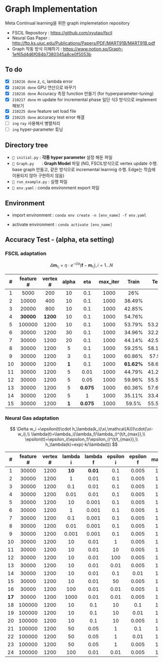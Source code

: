 # Graph Implementation

Meta Continual learning을 위한 graph implemetation repository

- FSCIL Repository : https://github.com/xyutao/fscil
- Neural Gas Paper : http://ftp.ks.uiuc.edu/Publications/Papers/PDF/MART91B/MART91B.pdf
- Graph 작동 방식 이해하기 : https://www.notion.so/Graph-1ef65d4d6f084b7380345a8ce0f5053b



## To do

- [x] `210216 done` z, c, lambda error 
- [x] `210216 done` GPU 연산으로 바꾸기  
- [x] `210216 done` Accuracy 측정 function 만들기 (for hyperparameter-tuning)
- [x] `210217 done` m update for incremental phase 일단 식3 방식으로 implement 해보기
- [x] `210225 done`  feature set load file 
- [x] `210225 done` accuracy test error 해결
- [ ] `ing` `ray` 사용해서 병렬처리
- [ ] `ing` hyper-parameter 튜닝

## Directory tree

- `📄 initial.py` :  **각종 hyper parameter** 설정 해둔 파일
- `📄 Graph.py   ` :  **Graph Model** 파일 (NG, FSCIL방식으로 vertex update 수행. base graph 만들고, 같은 방식으로 incremental learnnig 수행. Edge는 학습에 이용되지 않아 구현하지 않음)
- `📄 run_example.py` : 실행 파일
- `📄 env.yaml` : conda environment export 파일



## Environment 

- import environment : `conda env create -n [env_name] -f env.yaml`

- activate environment : `conda activate [env_name]`



## Accuracy Test - (alpha, eta setting)

### FSCIL adaptation

$$
\Delta{\mathbf{m}}_{r_i} = \eta\cdot e^{-i/\alpha}(\mathbf{f}-\mathbf{m}_{r_i}), i=1\dots N
$$

|  #   | feature # | vertex # | alpha |    eta    | max_iter |   Train    |  Test  |
| :--: | :-------: | :------: | :---: | :-------: | :------: | :--------: | :----: |
|  1   |   5000    |   200    |  10   |    0.1    |   1000   |    26%     |        |
|  2   |   10000   |   400    |  10   |    0.1    |   1000   |   38.49%   |        |
|  3   |   20000   |   800    |  10   |    0.1    |   1000   |   42.85%   |        |
|  4   | **30000** | **1200** |  10   |    0.1    |   1000   |   54.76%   |        |
|  5   |  100000   |   1200   |  10   |    0.1    |   1000   |   53.79%   | 53.23% |
|  6   |   30000   |   1200   |  30   |    0.1    |   1000   |   34.96%   | 32.27% |
|  7   |   30000   |   1200   |  20   |    0.1    |   1000   |   44.14%   | 42.53% |
|  8   |   30000   |   1200   |   5   |    0.1    |   1000   |   59.25%   | 58.13% |
|  9   |   30000   |   1200   |   3   |    0.1    |   1000   |   60.86%   | 57.9%  |
|  10  |   30000   |   1200   | **1** |    0.1    |   1000   | **61.62%** | 58.67% |
|  11  |   30000   |   1200   |   5   |   0.01    |   1000   |   44.79%   | 41.27% |
|  12  |   30000   |   1200   |   5   |   0.05    |   1000   |   59.96%   | 55.53% |
|  13  |   30000   |   1200   |   5   | **0.075** |   1000   |   60.36%   | 57.63% |
|  14  |   30000   |   1200   |   5   |     1     |   1000   |   35.11%   | 33.43% |
|  15  |   30000   |   1200   | **1** | **0.075** |   1000   |   59.5%    | 55.58% |



### Neural Gas adaptation

$$
\Delta w_i =\epsilon(t)\cdot h_\lambda(k_i(\xi,\mathcal{A}))\cdot(\xi-w_i),\\
\lambda(t)=\lambda_i(\lambda_f/\lambda_i)^{t/t_{max}},\\
\epsilon(t)=\epsilon_i(\epsilon_f/\epsilon_i)^{t/t_{max}},\\
h_\lambda(k)=exp(-k/\lambda(t))
$$

|   #    | feature # | vertex # | lambda i | lambda f | epsilon i | epsilon f | max_iter | Train | Test  |
| :----: | :-------: | :------: | :------: | :------: | :-------: | :-------: | :------: | :---: | :---: |
|   1    |   30000   |   1200   |  **10**  | **0.01** |    0.1    |   0.005   |   1000   | 56.99 | 56.53 |
|   2    |   30000   |   1200   |    1     |   0.01   |    0.1    |   0.005   |   1000   | 52.58 |       |
|   3    |   30000   |   1200   |   0.1    |   0.01   |    0.1    |   0.005   |   1000   | 51.67 |       |
|   4    |   30000   |   1200   |   0.01   |   0.01   |    0.1    |   0.005   |   1000   | 51.65 |       |
|   5    |   30000   |   1200   |    10    |  0.001   |    0.1    |   0.005   |   1000   | 56.07 |       |
|   6    |   30000   |   1200   |    1     |  0.001   |    0.1    |   0.005   |   1000   | 50.61 |       |
|   7    |   30000   |   1200   |   0.1    |  0.001   |    0.1    |   0.005   |   1000   | 49.72 |       |
|   8    |   30000   |   1200   |   0.01   |  0.001   |    0.1    |   0.005   |   1000   | 50.55 |       |
|   9    |   30000   |   1200   |  0.001   |  0.001   |    0.1    |   0.005   |   1000   | 51.22 |       |
|   10   |   30000   |   1200   |    10    |   0.01   |     1     |   0.005   |   1000   | 57.36 |       |
|   11   |   30000   |   1200   |    10    |   0.01   |    10     |   0.005   |   1000   | 58.62 |       |
|   12   |   30000   |   1200   |    10    |   0.01   |    100    |   0.005   |   1000   | 58.39 |       |
|   13   |   30000   |   1200   |    10    |   0.01   |   0.01    |   0.005   |   1000   | 58.87 |       |
|   14   |   30000   |   1200   |    10    |   0.01   |    0.1    |   0.01    |   1000   | 57.56 |       |
|   15   |   30000   |   1200   |    10    |   0.01   |    50     |   0.005   |   1000   | 58.68 |       |
|   16   |   30000   |   1200   |   100    |   0.01   |   0.01    |   0.005   |   1000   | 59.15 |       |
| **17** |   30000   |   1200   |   1000   |   0.01   |   0.01    |   0.005   |   1000   | 55.40 |       |
|   18   |  100000   |   1200   |    10    |   0.1    |    10     |    0.1    |   1000   | 64.97 |       |
|   19   |  100000   |   1200   |    10    |   0.1    |    10     |   0.01    |   1000   | 66.29 |       |
|   20   |  100000   |   1200   |    10    |   0.1    |    10     |   0.005   |   1000   | 66.41 |       |
|   21   |  100000   |   1200   |    50    |   0.05   |     1     |    0.1    |   1000   | 66.16 |       |
|   22   |  100000   |   1200   |    50    |   0.05   |     1     |   0.01    |   1000   | 65.32 |       |
|   23   |  100000   |   1200   |    50    |   0.05   |     1     |   0.005   |   1000   | 65.34 |       |
|   24   |  100000   |   1200   |   100    |   0.01   |   0.01    |   0.005   |   1000   | 66.12 |       |

